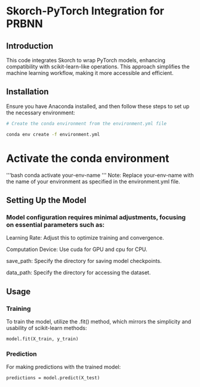 # Skorch-PyTorch Integration for PRBNN

## Introduction
This code integrates Skorch to wrap PyTorch models, enhancing compatibility with scikit-learn-like operations. This approach simplifies the machine learning workflow, making it more accessible and efficient.

## Installation
Ensure you have Anaconda installed, and then follow these steps to set up the necessary environment:

```bash
# Create the conda environment from the environment.yml file

conda env create -f environment.yml
```

# Activate the conda environment
'''bash
conda activate your-env-name
'''
Note: Replace your-env-name with the name of your environment as specified in the environment.yml file.


## Setting Up the Model
### Model configuration requires minimal adjustments, focusing on essential parameters such as:

Learning Rate: Adjust this to optimize training and convergence.

Computation Device: Use cuda for GPU and cpu for CPU.

save_path: Specify the directory for saving model checkpoints.

data_path: Specify the directory for accessing the dataset.

## Usage
### Training
To train the model, utilize the .fit() method, which mirrors the simplicity and usability of scikit-learn methods:
```
model.fit(X_train, y_train)
```
### Prediction
For making predictions with the trained model:
```
predictions = model.predict(X_test)
```
